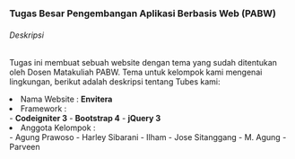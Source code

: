 ### Tugas Besar Pengembangan Aplikasi Berbasis Web (PABW)

###### Deskripsi
Tugas ini membuat sebuah website dengan tema yang sudah ditentukan
oleh Dosen Matakuliah PABW. Tema untuk kelompok kami mengenai lingkungan,
berikut adalah deskripsi tentang Tubes kami:

<li>Nama Website	: <strong>Envitera</strong></li>
<li>Framework		:</li>
- <strong>Codeigniter 3</strong>
- <strong>Bootstrap 4</strong>
- <strong>jQuery 3</strong>

<li>Anggota Kelompok :</li>
- Agung Prawoso
- Harley Sibarani
- Ilham 
- Jose Sitanggang
- M. Agung
- Parveen





